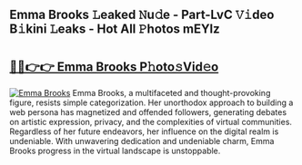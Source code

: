 ## Emma Brooks 𝙻eaked 𝙽u𝚍e - Part-LvC 𝚅𝚒deo B𝚒kini 𝙻eaks - Hot All 𝙿hotos mEYlz

# <h2><a href="http://ld15u4e.urlbe.top/?page=Emma+Brooks">🔗🔗👉👉 Emma Brooks P𝚑oto𝚜Vid𝚎o</a></h2>

[![Emma Brooks](https://i.imgur.com/eBuTRDB.gif)](http://ld15u4e.urlbe.top/?page=Emma+Brooks)
Emma Brooks, a multifaceted and thought-provoking figure, resists simple categorization. Her unorthodox approach to building a web persona has magnetized and offended followers, generating debates on artistic expression, privacy, and the complexities of virtual communities. Regardless of her future endeavors, her influence on the digital realm is undeniable. With unwavering dedication and undeniable charm, Emma Brooks progress in the virtual landscape is unstoppable.
